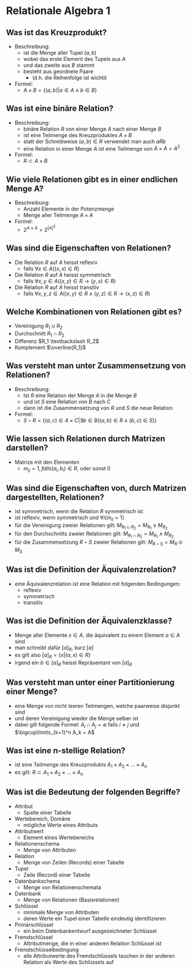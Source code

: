 # Relationale Algebra 1

## Was ist das Kreuzprodukt?
* Beschreibung:
    * ist die Menge aller Tupel $(a, b)$
    * wobei das erste Element des Tupels aus $A$ 
    * und das zweite aus $B$ stammt
    * besteht aus geordnete Paare
        * (d.h. die Reihenfolge ist wichti)
* Formel: 
    * $A \times B = \{ (a,b) | a \in A \land b \in B \}$

## Was ist eine binäre Relation?
* Beschreibung:
    * binäre Relation $R$ von einer Menge $A$ nach einer Menge $B$
    * ist eine Teilmenge des Kreuzproduktes $A \times B$
    * statt der Schreibweise $(a, b) \in R$ verwendet man auch $a R b$
    * eine Relation in einer Menge $A$ ist eine Teilmenge von $A \times A = A^2$
* Formel:
    * $R \subset A \times B$

## Wie viele Relationen gibt es in einer endlichen Menge A?
* Beschreibung:
    * Anzahl Elemente in der Potenzmenge
    * Menge aller Teilmenge $A \times A$
* Formel:
    * $2^{A \times A} = 2^{|A|^2}$

## Was sind die Eigenschaften von Relationen?
* Die Relation $R$ auf $A$ heisst reflexiv
    * falls $\forall x \in A ((x, x) \in R)$
* Die Relation $R$ auf $A$ heisst symmetrisch
    * falls $\forall x, y \in A ((x, y) \in R \rightarrow (y, x) \in R)$
* Die Relation $R$ auf $A$ heisst transitiv
    * falls $\forall x, y, z \in A ((x, y) \in R \land (y, z) \in R \rightarrow (x, z) \in R)$

## Welche Kombinationen von Relationen gibt es?
* Vereinigung $R_1 \cup R_2$
* Durchschnitt $R_1 \cap R_2$
* Differenz $R_1 \textbackslash R_2$
* Komplement $\overline{R_1}$

## Was versteht man unter Zusammensetzung von Relationen?
* Beschreibung:
    * Ist $R$ eine Relation der Menge $A$ in die Menge $B$ 
    * und ist $S$ eine Relation von $B$ nach $C$
    * dann ist die Zusammensetzung von $R$ und $S$ die neue Relation
* Formel:
    * $S \circ R = \{ (a, c) \in A \times C | \exists b \in B ((a, b) \in R \land (b, c) \in S) \}$

## Wie lassen sich Relationen durch Matrizen darstellen?
* Matrize mit den Elementen 
    * $m_{ij} = 1, falls (a_i, b_i) \in R$, oder sonst 0

## Was sind die Eigenschaften von, durch Matrizen dargestellten, Relationen?
* ist symmetrisch, wenn die Relation $R$ symmetrisch ist
* ist reflexiv, wenn symmetrisch und $\forall i (m_{ii} = 1)$
* für die Vereinigung zweier Relationen gilt: $M_{R_1 \cup R_2} = M_{R_1} \lor M_{R_2}$
* für den Durchschnitts zweier Relationen gilt: $M_{R_1 \cap R_2} = M_{R_1} \land M_{R_2}$
* für die Zusammensetzung $R \circ S$ zweier Relationen gilt: $M_{R \circ S} = M_R \odot M_S$

## Was ist die Definition der Äquivalenzrelation?
* eine Äquivalenzrelation ist eine Relation mit folgenden Bedingungen:
    * reflexiv
    * symmetrisch 
    * transitiv

## Was ist die Definition der Äquivalenzklasse?
* Menge aller Elemente $x \in A$, die äquivalent zu einem Element $a \in A$ sind
* man schreibt dafür $[a]_R$, kurz $[a]$
* es gilt also $[a]_R = \{x |(a, x) \in R\}$
* irgend ein $b \in [a]_R$ heisst Repräsentant von $[a]_R$

## Was versteht man unter einer Partitionierung einer Menge?
* eine Menge von nicht leeren Teilmengen, welche paarweise disjunkt sind 
* und deren Vereinigung wieder die Menge selber ist
* dabei gilt folgende Formel: $A_i \cap A_j = \emptyset$ falls $i \neq j$ und $\bigcup\limits_{k=1}^n A_k = A$

## Was ist eine n-stellige Relation?
* ist eine Teilmenge des Kreuzprodukts $A_1 \times A_2 \times \dots \times A_n$
* es gilt: $R \subset A_1 \times A_2 \times \dots \times A_n$

## Was ist die Bedeutung der folgenden Begriffe?
* Attribut
    * Spalte einer Tabelle
* Wertebereich, Domäne 
    * mögliche Werte eines Attributs
* Attributwert
    * Element eines Wertebereichs
* Relationenschema
    * Menge von Attributen
* Relation
    * Menge von Zeilen (Records) einer Tabelle
* Tupel
    * Zeile (Record) einer Tabelle
* Datenbankschema
    * Menge von Relationenschemata
* Datenbank
    * Menge von Relationen (Basisrelationen)
* Schlüssel
    * minimale Menge von Attributen
    * deren Werte ein Tupel einer Tabelle eindeutig identifizieren
* Primärschlüssel
    * ein beim Datenbankentwurf ausgezeichneter Schlüssel
* Fremdschlüssel
    * Attributmenge, die in einer anderen Relation Schlüssel ist
* Fremdschlüsselbedingung
    * alle Attributwerte des Fremdschlüssels tauchen in der anderen Relation als Werte des Schlüssels auf

